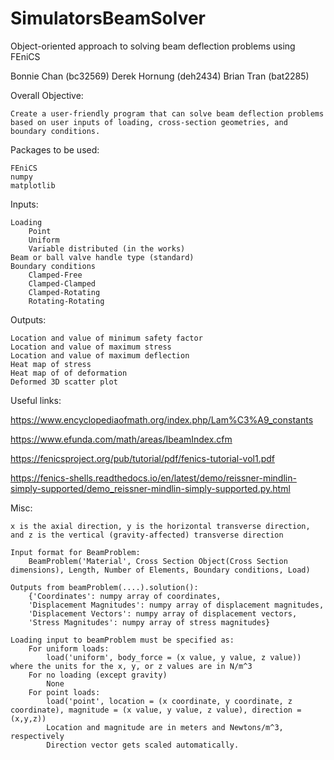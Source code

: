 # SimulatorsBeamSolver
Object-oriented approach to solving beam deflection problems using FEniCS

Bonnie Chan (bc32569)
Derek Hornung (deh2434)
Brian Tran (bat2285)

Overall Objective:

	Create a user-friendly program that can solve beam deflection problems based on user inputs of loading, cross-section geometries, and boundary conditions.

Packages to be used:

	FEniCS
	numpy
	matplotlib

Inputs:

	Loading
		Point
		Uniform
		Variable distributed (in the works)
	Beam or ball valve handle type (standard)
	Boundary conditions
		Clamped-Free
		Clamped-Clamped
		Clamped-Rotating
		Rotating-Rotating

Outputs:

	Location and value of minimum safety factor
	Location and value of maximum stress
	Location and value of maximum deflection
	Heat map of stress
	Heat map of of deformation
	Deformed 3D scatter plot

Useful links:

https://www.encyclopediaofmath.org/index.php/Lam%C3%A9_constants

https://www.efunda.com/math/areas/IbeamIndex.cfm

https://fenicsproject.org/pub/tutorial/pdf/fenics-tutorial-vol1.pdf

https://fenics-shells.readthedocs.io/en/latest/demo/reissner-mindlin-simply-supported/demo_reissner-mindlin-simply-supported.py.html

Misc:

	x is the axial direction, y is the horizontal transverse direction, and z is the vertical (gravity-affected) transverse direction
    
	Input format for BeamProblem:
		BeamProblem('Material', Cross Section Object(Cross Section dimensions), Length, Number of Elements, Boundary conditions, Load)

	Outputs from beamProblem(....).solution():
		{'Coordinates': numpy array of coordinates,
		'Displacement Magnitudes': numpy array of displacement magnitudes,
		'Displacement Vectors': numpy array of displacement vectors,
		'Stress Magnitudes': numpy array of stress magnitudes}

	Loading input to beamProblem must be specified as:
		For uniform loads:
			load('uniform', body_force = (x value, y value, z value)) where the units for the x, y, or z values are in N/m^3
		For no loading (except gravity)
			None
		For point loads:
			load('point', location = (x coordinate, y coordinate, z coordinate), magnitude = (x value, y value, z value), direction = (x,y,z)) 
			Location and magnitude are in meters and Newtons/m^3, respectively
			Direction vector gets scaled automatically.
